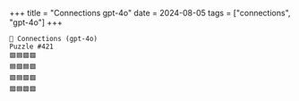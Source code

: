 +++
title = "Connections gpt-4o"
date = 2024-08-05
tags = ["connections", "gpt-4o"]
+++

```text
🤖 Connections (gpt-4o) 
Puzzle #421
🟪🟦🟪🟪
🟦🟪🟦🟪
🟪🟦🟪🟪
🟩🟦🟪🟪
```
